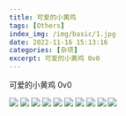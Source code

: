 ```yaml
---
title: 可爱的小黄鸡
tags: [Others]
index_img: /img/basic/1.jpg
date: 2022-11-16 15:13:16
categories: [杂项]
excerpt: 可爱的小黄鸡 0v0
---
```


可爱的小黄鸡 0v0

![](/img/basic/1.jpg)
![](/img/basic/2.jpg)
![](/img/basic/3.jpg)
![](/img/basic/4.jpg)
![](/img/basic/5.jpg)
![](/img/basic/6.jpg)
![](/img/basic/7.jpg)
![](/img/basic/9.jpg)
![](/img/basic/1.gif)
![](/img/basic/2.gif)
